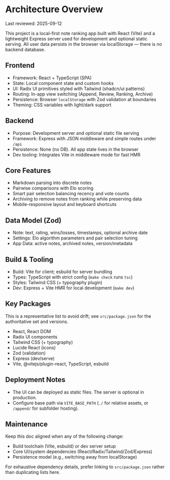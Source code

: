 # Architecture Overview

Last reviewed: 2025-09-12

This project is a local-first note ranking app built with React (Vite) and a lightweight Express server used for development and optional static serving. All user data persists in the browser via localStorage — there is no backend database.

## Frontend
- Framework: React + TypeScript (SPA)
- State: Local component state and custom hooks
- UI: Radix UI primitives styled with Tailwind (shadcn/ui patterns)
- Routing: In-app view switching (Append, Review, Ranking, Archive)
- Persistence: Browser `localStorage` with Zod validation at boundaries
- Theming: CSS variables with light/dark support

## Backend
- Purpose: Development server and optional static file serving
- Framework: Express with JSON middleware and simple routes under `/api`
- Persistence: None (no DB). All app state lives in the browser
- Dev tooling: Integrates Vite in middleware mode for fast HMR

## Core Features
- Markdown parsing into discrete notes
- Pairwise comparisons with Elo scoring
- Smart pair selection balancing recency and vote counts
- Archiving to remove notes from ranking while preserving data
- Mobile-responsive layout and keyboard shortcuts

## Data Model (Zod)
- Note: text, rating, wins/losses, timestamps, optional archive date
- Settings: Elo algorithm parameters and pair selection tuning
- App Data: active notes, archived notes, version/metadata

## Build & Tooling
- Build: Vite for client; esbuild for server bundling
- Types: TypeScript with strict config (`make check` runs `tsc`)
- Styles: Tailwind CSS (+ typography plugin)
- Dev: Express + Vite HMR for local development (`make dev`)

## Key Packages
This is a representative list to avoid drift; see `src/package.json` for the authoritative set and versions.

- React, React DOM
- Radix UI components
- Tailwind CSS (+ typography)
- Lucide React (icons)
- Zod (validation)
- Express (dev/serve)
- Vite, @vitejs/plugin-react, TypeScript, esbuild

## Deployment Notes
- The UI can be deployed as static files. The server is optional in production.
- Configure base path via `VITE_BASE_PATH` (`./` for relative assets, or `/append/` for subfolder hosting).

## Maintenance
Keep this doc aligned when any of the following change:
- Build toolchain (Vite, esbuild) or dev server setup
- Core UI/system dependencies (React/Radix/Tailwind/Zod/Express)
- Persistence model (e.g., switching away from localStorage)

For exhaustive dependency details, prefer linking to `src/package.json` rather than duplicating lists here.

